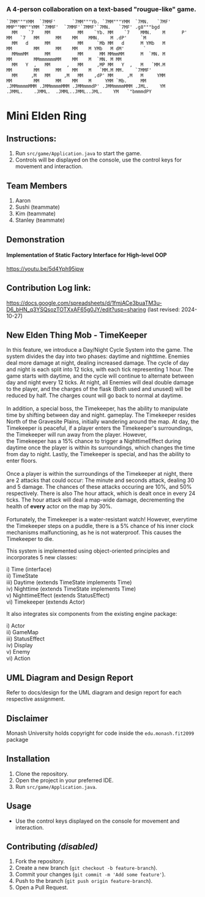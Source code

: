 ### A 4-person collaboration on a text-based "rougue-like" game.

```
`7MM"""YMM  `7MMF'      `7MM"""Yb. `7MM"""YMM  `7MN.   `7MF'    MMP""MM""YMM `7MMF'  `7MMF'`7MMF'`7MN.   `7MF' .g8"""bgd  
  MM    `7    MM          MM    `Yb. MM    `7    MMN.    M      P'   MM   `7   MM      MM    MM    MMN.    M .dP'     `M  
  MM   d      MM          MM     `Mb MM   d      M YMb   M           MM        MM      MM    MM    M YMb   M dM'       `  
  MMmmMM      MM          MM      MM MMmmMM      M  `MN. M           MM        MMmmmmmmMM    MM    M  `MN. M MM           
  MM   Y  ,   MM      ,   MM     ,MP MM   Y  ,   M   `MM.M           MM        MM      MM    MM    M   `MM.M MM.    `7MMF'
  MM     ,M   MM     ,M   MM    ,dP' MM     ,M   M     YMM           MM        MM      MM    MM    M     YMM `Mb.     MM  
.JMMmmmmMMM .JMMmmmmMMM .JMMmmmdP' .JMMmmmmMMM .JML.    YM         .JMML.    .JMML.  .JMML..JMML..JML.    YM   `"bmmmdPY  
```

# Mini Elden Ring

## Instructions:
1. Run `src/game/Application.java` to start the game.
2. Controls will be displayed on the console, use the control keys for movement and interaction.

## Team Members
1. Aaron
2. Sushi (teammate)
3. Kim (teammate)
4. Stanley (teammate)

## Demonstration
#### Implementation of Static Factory Interface for High-level OOP
https://youtu.be/5d4Yph95ipw


## Contribution Log link:
https://docs.google.com/spreadsheets/d/1fmjACe3buaTM3u-D6_bHN_q3YSQsozTOTXxAF65g0JY/edit?usp=sharing
(last revised: 2024-10-27)

## New Elden Thing Mob - **TimeKeeper**
In this feature, we introduce a Day/Night Cycle System into the game. The system divides the day into 
two phases: daytime and nighttime. Enemies deal more damage at night, dealing increased damage. 
The cycle of day and night is each split into 12 ticks, with each tick representing 1 hour. The game 
starts with daytime, and the cycle will continue to alternate between day and night every 12 ticks. At
night, all Enemies will deal double damage to the player, and the charges of the flask (Both used and unused)
will be reduced by half. The charges count will go back to normal at daytime. 
<br> <br>
In addition, a special boss, the Timekeeper, has the ability to manipulate time by shifting between day and night.
gameplay. The Timekeeper resides North of the Gravesite Plains, initially wandering around the map. At day, the Timekeeper
is peaceful, if a player enters the Timekeeper's surroundings, the Timekeeper will run away from the player. However,  
the Timekeeper has a 15% chance to trigger a NighttimeEffect during daytime once the player is within its surroundings,
which changes the time from day to night. Lastly, the Timekeeper is special, and has the ability to enter floors.
<br> <br>
Once a player is within the surroundings of the Timekeeper at night, there are 2 attacks that could occur: The minute
and seconds attack, dealing 30 and 5 damage. The chances of these attacks occuring are 10%, and 50% respectively. There is also
The hour attack, which is dealt once in every 24 ticks. The hour attack will deal a map-wide damage, decrementing the health of **every** actor 
on the map by 30%.
<br> <br>
Fortunately, the Timekeeper is a water-resistant watch! However, everytime the Timekeeper steps on a puddle, there is a 5% chance of 
his inner clock mechanisms malfunctioning, as he is not waterproof. This causes the Timekeeper to die.


This system is implemented using object-oriented principles and incorporates 5 new classes:

i) Time (interface) <br>
ii) TimeState <br>
iii) Daytime (extends TimeState implements Time) <br>
iv) Nighttime (extends TimeState implements Time) <br>
v) NighttimeEffect (extends StatusEffect) <br>
vi) Timekeeper (extends Actor) <br>

It also integrates six components from the existing engine package:

i) Actor <br>
ii) GameMap <br>
iii) StatusEffect <br>
iv) Display <br>
v) Enemy <br>
vi) Action



## UML Diagram and Design Report
Refer to docs/design for the UML diagram and design report for each respective assignment.

## Disclaimer
Monash University holds copyright for code inside the `edu.monash.fit2099` package


## Installation
1. Clone the repository.
2. Open the project in your preferred IDE.
3. Run `src/game/Application.java`.

## Usage
- Use the control keys displayed on the console for movement and interaction.

## Contributing _(disabled)_
1. Fork the repository.
2. Create a new branch (`git checkout -b feature-branch`).
3. Commit your changes (`git commit -m 'Add some feature'`).
4. Push to the branch (`git push origin feature-branch`).
5. Open a Pull Request.
